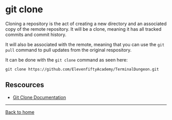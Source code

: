# git clone

Cloning a repository is the act of creating a new directory and an associated copy of the remote repository. It will be a clone, meaning it has all tracked commits and commit history. 

It will also be associated with the remote, meaning that you can use the `git pull` command to pull updates from the original respository.

It can be done with the `git clone` command as seen here:
```
git clone https://github.com/ElevenfiftyAcademy/TerminalDungeon.git
```

## Rescources

- [Git Clone Documentation](https://git-scm.com/docs/git-clone)

---

[Back to home](../README.md)
